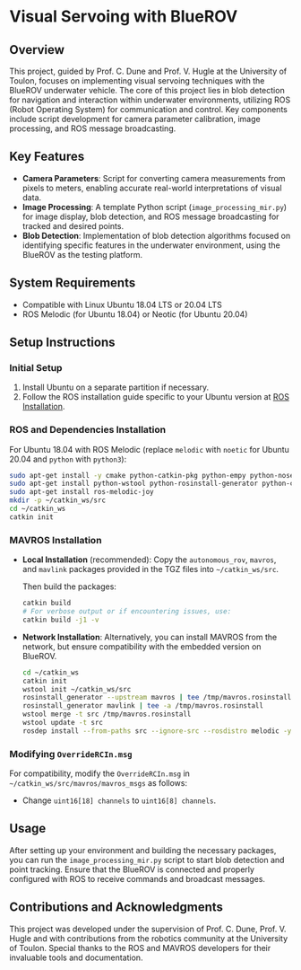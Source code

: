 # Visual Servoing with BlueROV

## Overview
This project, guided by Prof. C. Dune and Prof. V. Hugle at the University of Toulon, focuses on implementing visual servoing techniques with the BlueROV underwater vehicle. The core of this project lies in blob detection for navigation and interaction within underwater environments, utilizing ROS (Robot Operating System) for communication and control. Key components include script development for camera parameter calibration, image processing, and ROS message broadcasting.

## Key Features
- **Camera Parameters**: Script for converting camera measurements from pixels to meters, enabling accurate real-world interpretations of visual data.
- **Image Processing**: A template Python script (`image_processing_mir.py`) for image display, blob detection, and ROS message broadcasting for tracked and desired points.
- **Blob Detection**: Implementation of blob detection algorithms focused on identifying specific features in the underwater environment, using the BlueROV as the testing platform.

## System Requirements
- Compatible with Linux Ubuntu 18.04 LTS or 20.04 LTS
- ROS Melodic (for Ubuntu 18.04) or Neotic (for Ubuntu 20.04)

## Setup Instructions

### Initial Setup
1. Install Ubuntu on a separate partition if necessary.
2. Follow the ROS installation guide specific to your Ubuntu version at [ROS Installation](http://wiki.ros.org/Installation/Ubuntu).

### ROS and Dependencies Installation
For Ubuntu 18.04 with ROS Melodic (replace `melodic` with `noetic` for Ubuntu 20.04 and `python` with `python3`):
```bash
sudo apt-get install -y cmake python-catkin-pkg python-empy python-nose python-setuptools libgtest-dev build-essential openssh-server
sudo apt-get install python-wstool python-rosinstall-generator python-catkin-tools
sudo apt-get install ros-melodic-joy
mkdir -p ~/catkin_ws/src
cd ~/catkin_ws
catkin init
```

### MAVROS Installation
- **Local Installation** (recommended): Copy the `autonomous_rov`, `mavros`, and `mavlink` packages provided in the TGZ files into `~/catkin_ws/src`.

  Then build the packages:
  ```bash
  catkin build
  # For verbose output or if encountering issues, use:
  catkin build -j1 -v
  ```

- **Network Installation**: Alternatively, you can install MAVROS from the network, but ensure compatibility with the embedded version on BlueROV.
  ```bash
  cd ~/catkin_ws
  catkin init
  wstool init ~/catkin_ws/src
  rosinstall_generator --upstream mavros | tee /tmp/mavros.rosinstall
  rosinstall_generator mavlink | tee -a /tmp/mavros.rosinstall
  wstool merge -t src /tmp/mavros.rosinstall
  wstool update -t src
  rosdep install --from-paths src --ignore-src --rosdistro melodic -y # Replace 'melodic' with 'noetic' for Ubuntu 20.04
  ```

### Modifying `OverrideRCIn.msg`
For compatibility, modify the `OverrideRCIn.msg` in `~/catkin_ws/src/mavros/mavros_msgs` as follows:
- Change `uint16[18] channels` to `uint16[8] channels`.

## Usage
After setting up your environment and building the necessary packages, you can run the `image_processing_mir.py` script to start blob detection and point tracking. Ensure that the BlueROV is connected and properly configured with ROS to receive commands and broadcast messages.

## Contributions and Acknowledgments
This project was developed under the supervision of Prof. C. Dune, Prof. V. Hugle and with contributions from the robotics community at the University of Toulon. Special thanks to the ROS and MAVROS developers for their invaluable tools and documentation.
